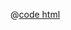 <DemoWrap>
  <template #header>

### 自定义参数

  </template>
  <template #tip>
  使用`useCustomParamsStore`方法创建自定义参数，通过`customParams`属性传入 Protable。
  </template>
  <template #demo>
    <CustomParamsDemo/>
  </template>

@[code html](./CustomParamsDemo.vue)

</DemoWrap>
